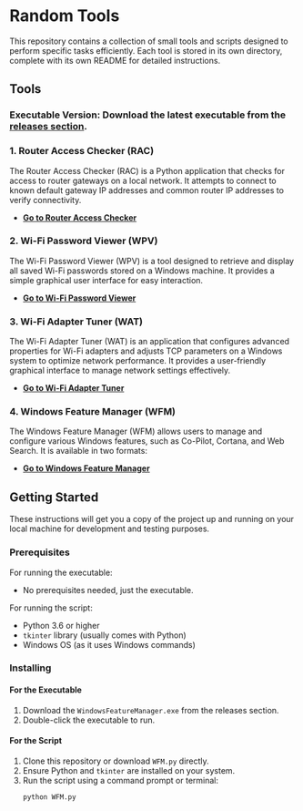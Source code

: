 # Random Tools

This repository contains a collection of small tools and scripts designed to perform specific tasks efficiently. Each tool is stored in its own directory, complete with its own README for detailed instructions.

## Tools

### Executable Version: Download the latest executable from the [releases section](https://github.com/ArtemBlue/Random-Tools/releases).

### 1. Router Access Checker (RAC)

The Router Access Checker (RAC) is a Python application that checks for access to router gateways on a local network. It attempts to connect to known default gateway IP addresses and common router IP addresses to verify connectivity.

- **[Go to Router Access Checker](RAC/)**

### 2. Wi-Fi Password Viewer (WPV)

The Wi-Fi Password Viewer (WPV) is a tool designed to retrieve and display all saved Wi-Fi passwords stored on a Windows machine. It provides a simple graphical user interface for easy interaction.

- **[Go to Wi-Fi Password Viewer](WPV/)**

### 3. Wi-Fi Adapter Tuner (WAT)

The Wi-Fi Adapter Tuner (WAT) is an application that configures advanced properties for Wi-Fi adapters and adjusts TCP parameters on a Windows system to optimize network performance. It provides a user-friendly graphical interface to manage network settings effectively.

- **[Go to Wi-Fi Adapter Tuner](WAT/)**

### 4. Windows Feature Manager (WFM)

The Windows Feature Manager (WFM) allows users to manage and configure various Windows features, such as Co-Pilot, Cortana, and Web Search. It is available in two formats:

- **[Go to Windows Feature Manager](WFM/)**

## Getting Started

These instructions will get you a copy of the project up and running on your local machine for development and testing purposes.

### Prerequisites

For running the executable:
- No prerequisites needed, just the executable.

For running the script:
- Python 3.6 or higher
- `tkinter` library (usually comes with Python)
- Windows OS (as it uses Windows commands)

### Installing

#### For the Executable

1. Download the `WindowsFeatureManager.exe` from the releases section.
2. Double-click the executable to run.

#### For the Script

1. Clone this repository or download `WFM.py` directly.
2. Ensure Python and `tkinter` are installed on your system.
3. Run the script using a command prompt or terminal:
   ```bash
   python WFM.py
